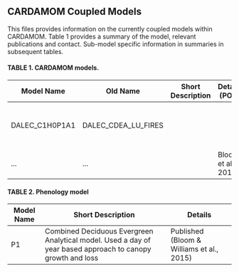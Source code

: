 ## CARDAMOM Coupled Models

This files provides information on the currently coupled models within CARDAMOM. Table 1 provides a summary of the model, relevant publications and contact.
Sub-model specific information in summaries in subsequent tables.

#### TABLE 1. CARDAMOM models.

| Model Name                       | Old Name            | Short Description                                   | Details (POC)                   | Status                          |
|----------------------------------|---------------------|-----------------------------------------------------|---------------------------------|---------------------------------|
| DALEC_C1H0P1A1                   | DALEC_CDEA_LU_FIRES |                                                     |                                 | Published (Bloom & Williams et al., 2015)  |
| ...                              | ...                 |                                                     | Bloom et al., 2016              | Published                       |       |                                 |

#### TABLE 2. Phenology model

| Model Name                       | Short Description                                                    | Details                          |
|----------------------------------|---------------------|----------------------------------------------------------------------------------|
| P1                               | Combined Deciduous Evergreen Analytical model. Used a day of year based approach to canopy growth and loss| Published (Bloom & Williams et al., 2015)  |



